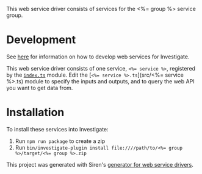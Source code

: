 This web service driver consists of services for the <%= group %> service group.

# Development
See [here](https://www.npmjs.com/package/@sirensolutions/web-service-interface) for information on how to develop web services for Investigate.

This web service driver consists of one service, `<%= service %>`, registered by the [`index.ts`](src/index.ts) module. Edit the [`<%= service %>.ts`](src/<%= service %>.ts) module to specify the inputs and outputs, and to query the web API you want to get data from.

# Installation
To install these services into Investigate:
1. Run `npm run package` to create a zip
1. Run `bin/investigate-plugin install file:////path/to/<%= group %>/target/<%= group %>.zip`

This project was generated with Siren's [generator for web service drivers](https://www.npmjs.com/package/@sirensolutions/generator-web-service).
